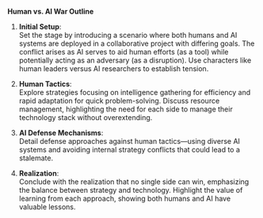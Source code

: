 

**Human vs. AI War Outline**

1. **Initial Setup**:  
   Set the stage by introducing a scenario where both humans and AI systems are deployed in a collaborative project with differing goals. The conflict arises as AI serves to aid human efforts (as a tool) while potentially acting as an adversary (as a disruption). Use characters like human leaders versus AI researchers to establish tension.

2. **Human Tactics**:  
   Explore strategies focusing on intelligence gathering for efficiency and rapid adaptation for quick problem-solving. Discuss resource management, highlighting the need for each side to manage their technology stack without overextending.

3. **AI Defense Mechanisms**:  
   Detail defense approaches against human tactics—using diverse AI systems and avoiding internal strategy conflicts that could lead to a stalemate.

4. **Realization**:  
   Conclude with the realization that no single side can win, emphasizing the balance between strategy and technology. Highlight the value of learning from each approach, showing both humans and AI have valuable lessons.